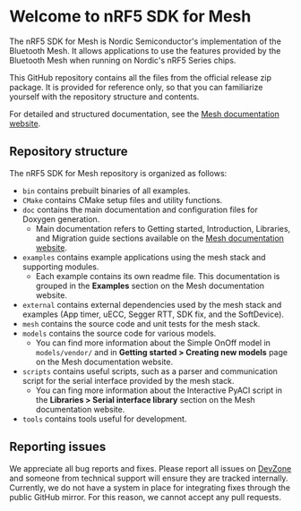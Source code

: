 # Welcome to nRF5 SDK for Mesh

The nRF5 SDK for Mesh is Nordic Semiconductor's implementation of the Bluetooth Mesh. It allows
applications to use the features provided by the Bluetooth Mesh when running on Nordic's
nRF5 Series chips.

This GitHub repository contains all the files from the official release zip package. It is provided for reference only, so that you can familiarize yourself with the repository structure and contents.

For detailed and structured documentation, see the <a href="https://www.nordicsemi.com/DocLib/Content/SDK_Doc/Mesh_SDK/v3-0-0/index" target="_blank">Mesh documentation website</a>.

## Repository structure

The nRF5 SDK for Mesh repository is organized as follows:
  - `bin` contains prebuilt binaries of all examples.
  - `CMake` contains CMake setup files and utility functions.
  - `doc` contains the main documentation and configuration files for Doxygen generation.
	- Main documentation refers to Getting started, Introduction, Libraries, and Migration guide sections available on the <a href="https://www.nordicsemi.com/DocLib/Content/SDK_Doc/Mesh_SDK/v3-0-0/index" target="_blank">Mesh documentation website</a>.
  - `examples` contains example applications using the mesh stack and supporting modules.
	- Each example contains its own readme file. This documentation is grouped in the **Examples** section on the Mesh documentation website.
  - `external` contains external dependencies used by the mesh stack and examples (App timer, uECC, Segger RTT, SDK fix, and the SoftDevice).
  - `mesh` contains the source code and unit tests for the mesh stack.
  - `models` contains the source code for various models.
	- You can find more information about the Simple OnOff model in `models/vendor/` and in **Getting started > Creating new models** page on the Mesh documentation website.
  - `scripts` contains useful scripts, such as a parser and communication script for the serial interface provided by the mesh stack.
	- You can fing more information about the Interactive PyACI script in the **Libraries > Serial interface library** section on the Mesh documentation website.
  - `tools` contains tools useful for development.
  
  
## Reporting issues

We appreciate all bug reports and fixes. Please report all issues on
<a href="https://devzone.nordicsemi.com" target="_blank">DevZone</a> and someone from
technical support will ensure they are tracked internally. Currently, we do not have a system in place
for integrating fixes through the public GitHub mirror. For this reason, we cannot accept any pull requests.
